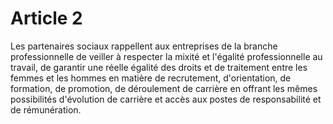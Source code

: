 # Article 2

  
Les partenaires sociaux rappellent aux entreprises de la branche professionnelle de veiller à respecter la mixité et l'égalité professionnelle au travail, de garantir une réelle égalité des droits et de traitement entre les femmes et les hommes en matière de recrutement, d'orientation, de formation, de promotion, de déroulement de carrière en offrant les mêmes possibilités d'évolution de carrière et accès aux postes de responsabilité et de rémunération.

